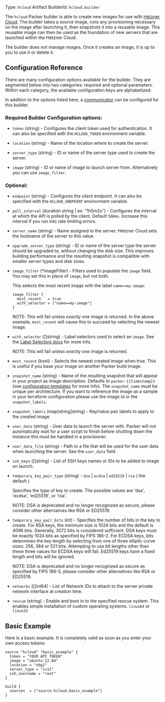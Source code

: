 Type: `hcloud`
Artifact BuilderId: `hcloud.builder`

The `hcloud` Packer builder is able to create new images for use with [Hetzner
Cloud](https://www.hetzner.cloud). The builder takes a source image, runs any
provisioning necessary on the image after launching it, then snapshots it into
a reusable image. This reusable image can then be used as the foundation of new
servers that are launched within the Hetzner Cloud.

The builder does _not_ manage images. Once it creates an image, it is up to you
to use it or delete it.

## Configuration Reference

There are many configuration options available for the builder. They are
segmented below into two categories: required and optional parameters. Within
each category, the available configuration keys are alphabetized.

In addition to the options listed here, a
[communicator](/packer/docs/templates/legacy_json_templates/communicator) can be configured for this
builder.

### Required Builder Configuration options:

<!-- Code generated from the comments of the Config struct in builder/hcloud/config.go; DO NOT EDIT MANUALLY -->

- `token` (string) - Configures the client token used for authentication. It can also be specified
  with the `HCLOUD_TOKEN` environment variable.

- `location` (string) - Name of the location where to create the server.

- `server_type` (string) - ID or name of the server type used to create the server.

- `image` (string) - ID or name of image to launch server from. Alternatively you can use
  `image_filter`.

<!-- End of code generated from the comments of the Config struct in builder/hcloud/config.go; -->


### Optional:

<!-- Code generated from the comments of the Config struct in builder/hcloud/config.go; DO NOT EDIT MANUALLY -->

- `endpoint` (string) - Configures the client endpoint. It can also be specified with the
  `HCLOUD_ENDPOINT` environment variable.

- `poll_interval` (duration string | ex: "1h5m2s") - Configures the interval at which the API is polled by the client. Default
  `500ms`. Increase this interval if you run into rate limiting errors.

- `server_name` (string) - Name assigned to the server. Hetzner Cloud sets the hostname of the server to
  this value.

- `upgrade_server_type` (string) - ID or name of the server type the server should be upgraded to, without changing
  the disk size. This improves building performance and the resulting snapshot is
  compatible with smaller server types and disk sizes.

- `image_filter` (\*imageFilter) - Filters used to populate the `image` field. You may set this in place of `image`,
  but not both.
  
  This selects the most recent image with the label `name==my-image`:
  
  ```hcl
  image_filter {
    most_recent   = true
    with_selector = ["name==my-image"]
  }
  ```
  
  NOTE: This will fail unless _exactly_ one image is returned. In the above
  example, `most_recent` will cause this to succeed by selecting the newest image.
  
  <!-- Code generated from the comments of the imageFilter struct in builder/hcloud/config.go; DO NOT EDIT MANUALLY -->

- `with_selector` ([]string) - Label selectors used to select an `image`. See the [Label Selectors
  docs](https://docs.hetzner.cloud/#label-selector) for more info.
  
  NOTE: This will fail unless _exactly_ one image is returned.

- `most_recent` (bool) - Selects the newest created image when true. This is useful if you base your image
  on another Packer build image.

<!-- End of code generated from the comments of the imageFilter struct in builder/hcloud/config.go; -->


- `snapshot_name` (string) - Name of the resulting snapshot that will appear in your project as image
  description. Defaults to `packer-{{timestamp}}` (see [configuration
  templates](/packer/docs/templates/legacy_json_templates/engine) for more info).
  The `snapshot_name` must be unique per architecture. If you want to reference the
  image as a sample in your terraform configuration please use the image id or the
  `snapshot_labels`.

- `snapshot_labels` (map[string]string) - Key/value pair labels to apply to the created image.

- `user_data` (string) - User data to launch the server with. Packer will not automatically wait for a
  user script to finish before shutting down the instance this must be handled in a
  provisioner.

- `user_data_file` (string) - Path to a file that will be used for the user data when launching the server. See
  the `user_data` field.

- `ssh_keys` ([]string) - List of SSH keys names or IDs to be added to image on launch.
  
  <!-- Code generated from the comments of the SSHTemporaryKeyPair struct in communicator/config.go; DO NOT EDIT MANUALLY -->

- `temporary_key_pair_type` (string) - `dsa` | `ecdsa` | `ed25519` | `rsa` ( the default )
  
  Specifies the type of key to create. The possible values are 'dsa',
  'ecdsa', 'ed25519', or 'rsa'.
  
  NOTE: DSA is deprecated and no longer recognized as secure, please
  consider other alternatives like RSA or ED25519.

- `temporary_key_pair_bits` (int) - Specifies the number of bits in the key to create. For RSA keys, the
  minimum size is 1024 bits and the default is 4096 bits. Generally, 3072
  bits is considered sufficient. DSA keys must be exactly 1024 bits as
  specified by FIPS 186-2. For ECDSA keys, bits determines the key length
  by selecting from one of three elliptic curve sizes: 256, 384 or 521
  bits. Attempting to use bit lengths other than these three values for
  ECDSA keys will fail. Ed25519 keys have a fixed length and bits will be
  ignored.
  
  NOTE: DSA is deprecated and no longer recognized as secure as specified
  by FIPS 186-5, please consider other alternatives like RSA or ED25519.

<!-- End of code generated from the comments of the SSHTemporaryKeyPair struct in communicator/config.go; -->


- `networks` ([]int64) - List of Network IDs to attach to the server private network interface at creation
  time.

- `rescue` (string) - Enable and boot in to the specified rescue system. This enables simple
  installation of custom operating systems. `linux64` or `linux32`

<!-- End of code generated from the comments of the Config struct in builder/hcloud/config.go; -->


## Basic Example

Here is a basic example. It is completely valid as soon as you enter your own
access tokens:

```hcl
source "hcloud" "basic_example" {
  token = "YOUR API TOKEN"
  image = "ubuntu-22.04"
  location = "nbg1"
  server_type = "cx11"
  ssh_username = "root"
}

build {
  sources  = ["source.hcloud.basic_example"]
}
```
